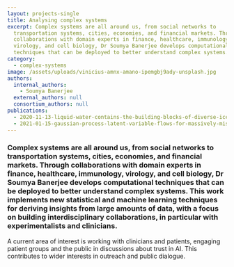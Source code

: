 ```yaml
---
layout: projects-single
title: Analysing complex systems
excerpt: Complex systems are all around us, from social networks to
  transportation systems, cities, economies, and financial markets. Through
  collaborations with domain experts in finance, healthcare, immunology,
  virology, and cell biology, Dr Soumya Banerjee develops computational
  techniques that can be deployed to better understand complex systems.
category:
  - complex-systems
image: /assets/uploads/vinicius-amnx-amano-ipemgbj9ady-unsplash.jpg
authors:
  internal_authors:
    - Soumya Banerjee
  external_authors: null
  consortium_authors: null
publications:
  - 2020-11-13-liquid-water-contains-the-building-blocks-of-diverse-ice-phases
  - 2021-01-15-gaussian-process-latent-variable-flows-for-massively-missing-data
---
```

### Complex systems are all around us, from social networks to transportation systems, cities, economies, and financial markets. Through collaborations with domain experts in finance, healthcare, immunology, virology, and cell biology, Dr Soumya Banerjee develops computational techniques that can be deployed to better understand complex systems. This work implements new statistical and machine learning techniques for deriving insights from large amounts of data, with a focus on building interdisciplinary collaborations, in particular with experimentalists and clinicians. 

A current area of interest is working with clinicians and patients, engaging patient groups and the public in discussions about trust in AI. This contributes to wider interests in outreach and public dialogue.